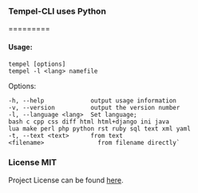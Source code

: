 ### Tempel-CLI uses Python
=========
#### Usage:

	tempel [options]
	tempel -l <lang> namefile

Options:

	-h, --help             output usage information
	-v, --version          output the version number
	-l, --language <lang>  Set language;
    bash c cpp css diff html html+django ini java
    lua make perl php python rst ruby sql text xml yaml
	-t, --text <text>      from text
	<filename>               from filename directly`

### License MIT
Project License can be found [here](LICENSE.md).
